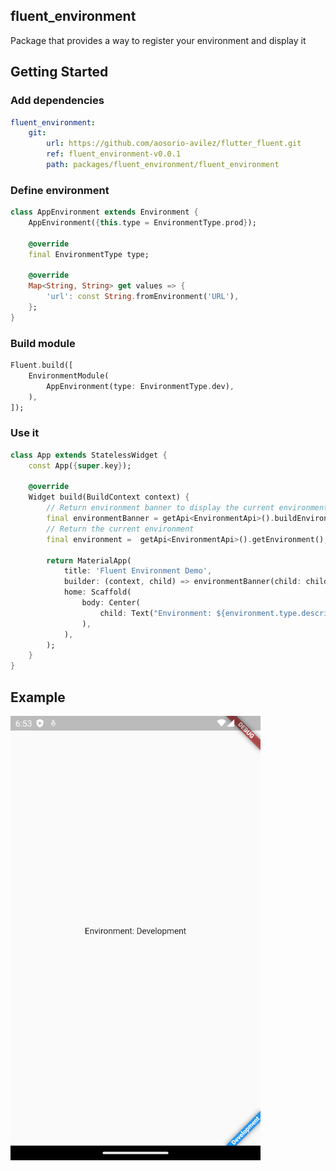 ## fluent_environment
Package that provides a way to register your environment and display it

## Getting Started

### Add dependencies

```yaml
fluent_environment:
    git:	
        url: https://github.com/aosorio-avilez/flutter_fluent.git
        ref: fluent_environment-v0.0.1
        path: packages/fluent_environment/fluent_environment
```

### Define environment

```dart 
class AppEnvironment extends Environment {
    AppEnvironment({this.type = EnvironmentType.prod});
    
    @override
    final EnvironmentType type;

    @override
    Map<String, String> get values => {
        'url': const String.fromEnvironment('URL'),
    };
}
```

### Build module

```dart
Fluent.build([
    EnvironmentModule(
        AppEnvironment(type: EnvironmentType.dev),
    ),
]);
```

### Use it
```dart
class App extends StatelessWidget {
    const App({super.key});

    @override
    Widget build(BuildContext context) {
        // Return environment banner to display the current environment
        final environmentBanner = getApi<EnvironmentApi>().buildEnvironmentBanner;
        // Return the current environment
        final environment =  getApi<EnvironmentApi>().getEnvironment();
        
        return MaterialApp(
            title: 'Fluent Environment Demo',
            builder: (context, child) => environmentBanner(child: child!),
            home: Scaffold(
                body: Center(
                    child: Text("Environment: ${environment.type.description}"),
                ),
            ),
        );
    }
}
```

## Example

<img src="https://raw.githubusercontent.com/aosorio-avilez/flutter_fluent/main/resources/fluent_environment_example.png" width="400" />
